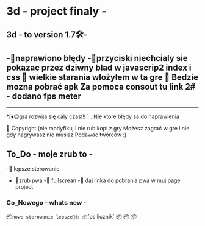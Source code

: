 # 3d - project finaly - 
## 3d - to version 1.7🛠️-
-💬naprawiono błędy 
-📕przyciski niechcialy sie pokazac przez dziwny blad w javascrip2 index i css
💞️ wielkie starania włożyłem w ta gre 
💎 Bedzie mozna pobrać apk
Za pomoca consout tu link
2# - dodano fps meter 
----
----
*[♦️😉gra rozwija się caly czas!!! ] 
\. Nie które błędy sa do naprawienia

💾 Copyright (nie modyfikuj i nie rub kopi z gry
Możesz zagrać w gre i nie gdy nagrywasz nie musisz
Podawac twórców :) 
 
## To_Do - moje zrub to - 
-📄 lepsze sterowanie
- 📄zrub pwa
-📄 fullscrean
-📄 daj linka do pobrania pwa w muj page project
### Co_Nowego - whats new - 
📦`nowe sterowanie lepsze👤👍
📦`fps licznik`
📦
📦
📦
